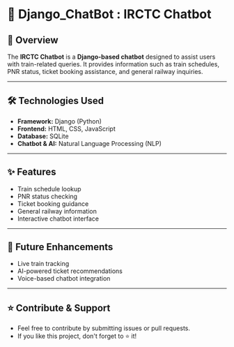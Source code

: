 # 🚆 Django_ChatBot : IRCTC Chatbot   

## 📌 Overview  
The **IRCTC Chatbot** is a **Django-based chatbot** designed to assist users with train-related queries. It provides information such as train schedules, PNR status, ticket booking assistance, and general railway inquiries.  

---

## 🛠️ Technologies Used  
- **Framework:** Django (Python)  
- **Frontend:** HTML, CSS, JavaScript  
- **Database:** SQLite  
- **Chatbot & AI:** Natural Language Processing (NLP)  

---

## ✨ Features  
- Train schedule lookup  
- PNR status checking  
- Ticket booking guidance  
- General railway information  
- Interactive chatbot interface  

---

## 🚀 Future Enhancements  
- Live train tracking  
- AI-powered ticket recommendations  
- Voice-based chatbot integration  

---

## ⭐ Contribute & Support  
- Feel free to contribute by submitting issues or pull requests.  
- If you like this project, don't forget to ⭐ it!  
